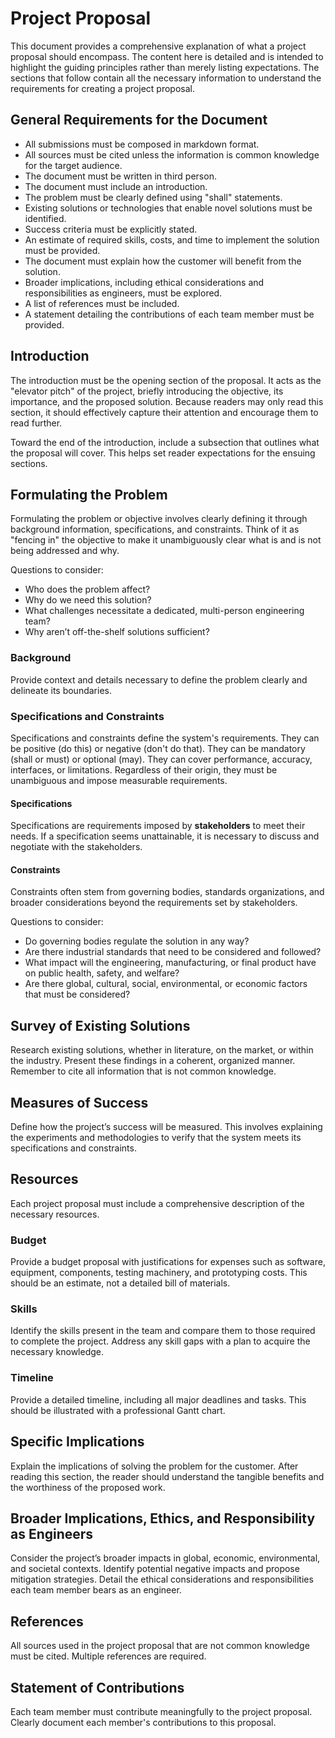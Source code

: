 # Project Proposal

This document provides a comprehensive explanation of what a project proposal should encompass. The content here is detailed and is intended to highlight the guiding principles rather than merely listing expectations. The sections that follow contain all the necessary information to understand the requirements for creating a project proposal.


## General Requirements for the Document
- All submissions must be composed in markdown format.
- All sources must be cited unless the information is common knowledge for the target audience.
- The document must be written in third person.
- The document must include an introduction.
- The problem must be clearly defined using "shall" statements.
- Existing solutions or technologies that enable novel solutions must be identified.
- Success criteria must be explicitly stated.
- An estimate of required skills, costs, and time to implement the solution must be provided.
- The document must explain how the customer will benefit from the solution.
- Broader implications, including ethical considerations and responsibilities as engineers, must be explored.
- A list of references must be included.
- A statement detailing the contributions of each team member must be provided.


## Introduction

The introduction must be the opening section of the proposal. It acts as the "elevator pitch" of the project, briefly introducing the objective, its importance, and the proposed solution. Because readers may only read this section, it should effectively capture their attention and encourage them to read further.

Toward the end of the introduction, include a subsection that outlines what the proposal will cover. This helps set reader expectations for the ensuing sections.


## Formulating the Problem

Formulating the problem or objective involves clearly defining it through background information, specifications, and constraints. Think of it as "fencing in" the objective to make it unambiguously clear what is and is not being addressed and why.

Questions to consider:
- Who does the problem affect?
- Why do we need this solution?
- What challenges necessitate a dedicated, multi-person engineering team?
- Why aren’t off-the-shelf solutions sufficient?

### Background

Provide context and details necessary to define the problem clearly and delineate its boundaries.

### Specifications and Constraints

Specifications and constraints define the system's requirements. They can be positive (do this) or negative (don't do that). They can be mandatory (shall or must) or optional (may). They can cover performance, accuracy, interfaces, or limitations. Regardless of their origin, they must be unambiguous and impose measurable requirements.

#### Specifications

Specifications are requirements imposed by **stakeholders** to meet their needs. If a specification seems unattainable, it is necessary to discuss and negotiate with the stakeholders.

#### Constraints

Constraints often stem from governing bodies, standards organizations, and broader considerations beyond the requirements set by stakeholders.

Questions to consider:
- Do governing bodies regulate the solution in any way?
- Are there industrial standards that need to be considered and followed?
- What impact will the engineering, manufacturing, or final product have on public health, safety, and welfare?
- Are there global, cultural, social, environmental, or economic factors that must be considered?


## Survey of Existing Solutions

Research existing solutions, whether in literature, on the market, or within the industry. Present these findings in a coherent, organized manner. Remember to cite all information that is not common knowledge.


## Measures of Success

Define how the project’s success will be measured. This involves explaining the experiments and methodologies to verify that the system meets its specifications and constraints.


## Resources

Each project proposal must include a comprehensive description of the necessary resources.

### Budget

Provide a budget proposal with justifications for expenses such as software, equipment, components, testing machinery, and prototyping costs. This should be an estimate, not a detailed bill of materials.

### Skills

Identify the skills present in the team and compare them to those required to complete the project. Address any skill gaps with a plan to acquire the necessary knowledge.

### Timeline

Provide a detailed timeline, including all major deadlines and tasks. This should be illustrated with a professional Gantt chart.


## Specific Implications

Explain the implications of solving the problem for the customer. After reading this section, the reader should understand the tangible benefits and the worthiness of the proposed work.


## Broader Implications, Ethics, and Responsibility as Engineers

Consider the project’s broader impacts in global, economic, environmental, and societal contexts. Identify potential negative impacts and propose mitigation strategies. Detail the ethical considerations and responsibilities each team member bears as an engineer.


## References

All sources used in the project proposal that are not common knowledge must be cited. Multiple references are required.


## Statement of Contributions

Each team member must contribute meaningfully to the project proposal. Clearly document each member's contributions to this proposal.

